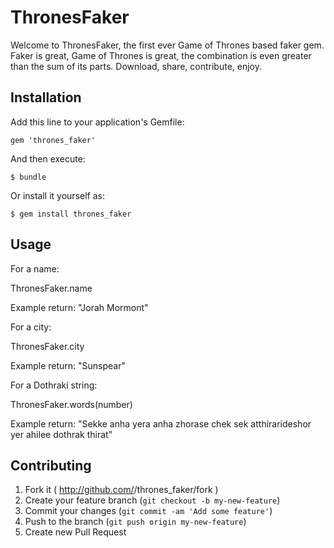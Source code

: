 # ThronesFaker

Welcome to ThronesFaker, the first ever Game of Thrones based faker gem.  Faker is great, Game of Thrones is great, the combination is even greater than the sum of its parts.  Download, share, contribute, enjoy.

## Installation

Add this line to your application's Gemfile:

    gem 'thrones_faker'

And then execute:

    $ bundle

Or install it yourself as:

    $ gem install thrones_faker

## Usage

For a name:

ThronesFaker.name

Example return: "Jorah Mormont"

For a city:

ThronesFaker.city

Example return: "Sunspear"

For a Dothraki string:

ThronesFaker.words(number)

Example return: "Sekke anha yera anha zhorase chek sek atthirarideshor yer ahilee dothrak thirat"

## Contributing

1. Fork it ( http://github.com/<my-github-username>/thrones_faker/fork )
2. Create your feature branch (`git checkout -b my-new-feature`)
3. Commit your changes (`git commit -am 'Add some feature'`)
4. Push to the branch (`git push origin my-new-feature`)
5. Create new Pull Request
